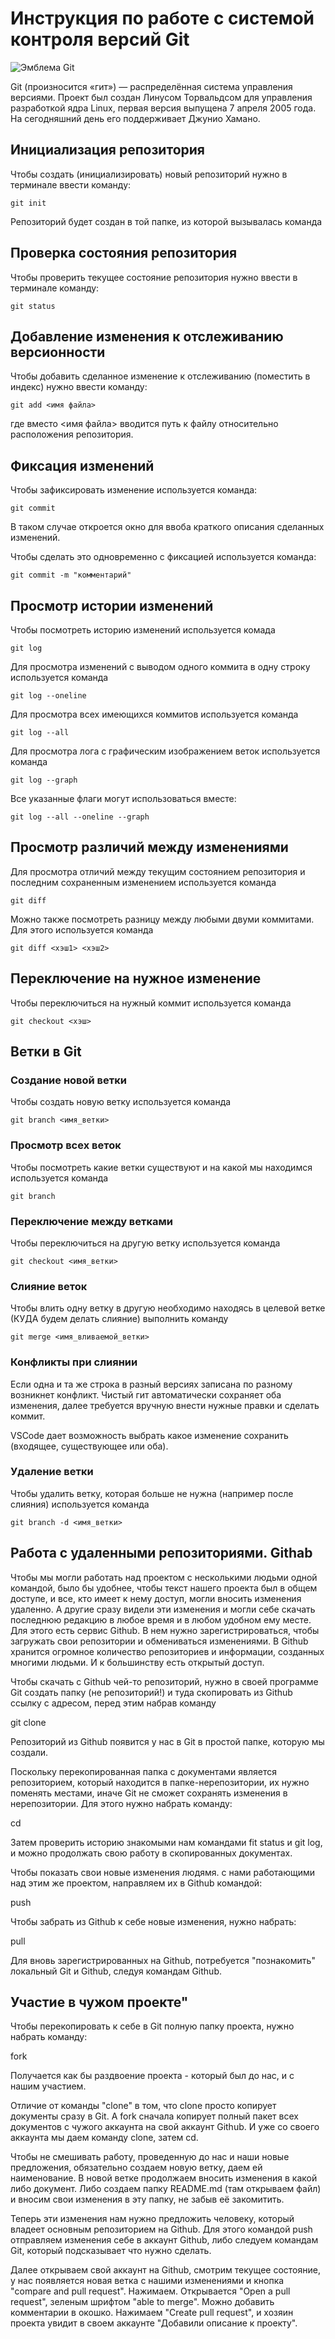 # **Инструкция по работе с системой контроля версий Git**

![Эмблема Git](git.jpg)

Git (произносится «гит») — распределённая система управления версиями. Проект был создан Линусом Торвальдсом для управления разработкой ядра Linux, первая версия выпущена 7 апреля 2005 года. На сегодняшний день его поддерживает Джунио Хамано.

## Инициализация репозитория

Чтобы создать (инициализировать) новый репозиторий нужно в терминале ввести команду:

    git init

Репозиторий будет создан в той папке, из которой вызывалась команда

## Проверка состояния репозитория

Чтобы проверить текущее состояние репозитория нужно ввести в терминале команду:

    git status

## Добавление изменения к отслеживанию версионности

Чтобы добавить сделанное изменение к отслеживанию (поместить в индекс) нужно ввести команду:

    git add <имя файла>

где вместо <имя файла> вводится путь к файлу относительно расположения репозитория.

## Фиксация изменений

Чтобы зафиксировать изменение используется команда:

    git commit

В таком случае откроется окно для ввоба краткого описания сделанных изменений.

Чтобы сделать это одновременно с фиксацией используется команда:

    git commit -m "комментарий"

## Просмотр истории изменений

Чтобы посмотреть историю изменений используется комада

    git log

Для просмотра изменений с выводом одного коммита в одну строку используется команда

    git log --oneline

Для просмотра всех имеющихся коммитов используется команда

    git log --all

Для просмотра лога с графическим изображением веток используется команда

    git log --graph

Все указанные флаги могут использоваться вместе:

    git log --all --oneline --graph

## Просмотр различий между изменениями

Для просмотра отличий между текущим состоянием репозитория и последним сохраненным изменением используется команда

    git diff

Можно также посмотреть разницу между любыми двуми коммитами. Для этого используется команда

    git diff <хэш1> <хэш2>

## Переключение на нужное изменение

Чтобы переключиться на нужный коммит используется команда

    git checkout <хэш>

## Ветки в Git

### Создание новой ветки

Чтобы создать новую ветку используется команда

    git branch <имя_ветки>

### Просмотр всех веток

Чтобы посмотреть какие ветки существуют и на какой мы находимся используется команда

    git branch

### Переключение между ветками

Чтобы переключиться на другую ветку используется команда

    git checkout <имя_ветки>

### Слияние веток

Чтобы влить одну ветку в другую необходимо находясь в целевой ветке (КУДА будем делать слияние) выполнить команду

    git merge <имя_вливаемой_ветки>

### Конфликты при слиянии

Если одна и та же строка в разный версиях записана по разному возникнет конфликт.
Чистый гит автоматически сохраняет оба изменения, далее требуется вручную внести нужные правки и сделать коммит.

VSСode дает возможность выбрать какое изменение сохранить (входящее, существующее или оба).

### Удаление ветки

Чтобы удалить ветку, которая больше не нужна (например после слияния) используется команда

    git branch -d <имя_ветки>

## Работа с удаленными репозиториями. Githab

Чтобы мы могли работать над проектом с несколькими людьми одной командой, было бы удобнее, чтобы текст нашего проекта был в общем доступе, и все, кто имеет к нему доступ, могли вносить изменения удаленно. А другие сразу видели эти изменения и могли себе скачать последнюю редакцию в любое время и в любом удобном ему месте. Для этого есть сервис Github.  В нем нужно зарегистрироваться, чтобы загружать свои репозитории и обмениваться изменениями. В Github хранится огромное количество репозиториев и информации, созданных многими людьми. И к большинству есть открытый доступ. 

 Чтобы скачать с Github чей-то репозиторий, нужно в своей программе Git создать папку (не репозиторий!) и туда скопировать из Github ссылку с адресом, перед этим набрав команду

 git clone

 Репозиторий из Github появится у нас в Git в простой папке, которую мы создали. 

 Поскольку перекопированная папка с документами является репозиторием, который находится в папке-нерепозитории, их нужно поменять местами, иначе Git не сможет сохранять изменения  в нерепозитории. Для этого нужно набрать команду:

 сd <name repository>

Затем проверить историю знакомыми нам командами fit status и git log, и можно продолжать свою работу в скопированных документах. 

Чтобы показать свои новые изменения людямя. с нами работающими над этим же проектом, направляем их в Github командой:

push

Чтобы забрать из Github к себе новые изменения, нужно набрать:

pull

Для вновь зарегистрированных на Github,  потребуется "познакомить" локальный Git и Github, следуя командам Github. 

## Участие в чужом проекте"

Чтобы перекопировать к себе в Git полную папку проекта, нужно набрать команду:

fork

Получается как бы раздвоение проекта - который был до нас, и с нашим участием. 

Отличие от команды "сlone" в том, что clone просто копирует документы сразу в Git. А fork сначала копирует полный пакет всех документов с чужого аккаунта на свой аккаунт Github. И уже со своего аккаунта мы даем команду clone, затем cd.
 
 Чтобы не смешивать работу, проведенную до нас и наши новые предложения, обязательно создаем новую ветку, даем ей наименование. В новой ветке продолжаем вносить изменения в какой либо документ. Либо создаем папку README.md (там открываем файл) и вносим свои изменения в эту папку, не забыв её закомитить.

 Теперь эти изменения нам нужно предложить человеку, который владеет основным репозиторием на Github. Для этого командой push отправляем изменения себе в аккаунт Github, либо следуем командам Git, который подсказывает что нужно сделать. 

 Далее открываем свой аккаунт на Github, смотрим текущее состояние, у нас появляется новая ветка с нашими изменениями и кнопка "compare and pull request". Нажимаем. Открывается "Open a pull request", зеленым шрифтом "able to merge". Можно добавить комментарии в окошко. Нажимаем "Сreate pull request", и хозяин проекта увидит в своем аккаунте "Добавили описание к проекту". 
 







